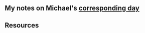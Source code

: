 ## My notes on Michael's [corresponding day](https://www.90daysofdevops.com/2022/day49/)


## Resources

